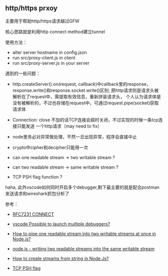 ## http/https prxoy

主要用于帮助http/https请求越过GFW

核心思路就是利用http connect method建立tunnel

使用方法：

- alter server hostname in config.json 
- run src/proxy-client.js in client
- run src/proxy-server.js in your server

遇到的一些问题：

- http.createServer().on(request, callback)中callback里的response，
  response.write()和response.socket.write()区别;
  原http请求则是请求头被解析在了request中，需提取有效信息，重新拼装请求头，
  个人认为请求体是没有被解析的，不过也存储在request中，可通过request.pipe(socket)获取请求体

- Connection: close 不加的话TCP连接会超时关闭，不过实现的时候一条tcp连接只能发送
  一个http请求（may need to fix）

- node里务必对异常做处理，不然一旦出现异常，程序会直接中止

- crypto中cipher和decipher只能用一次

- can one readable stream -> two writable stream ?
- can two readable stream -> same writable stream ?

- TCP PSH flag function ?

haha, 此外vscode如何同时开启多个debugger,剩下最主要的就是配合postman发送请求和wireshark抓包分析了

参考：

- [RFC7231 CONNECT](https://tools.ietf.org/html/rfc7231#section-4.3.6)

- [vscode Possible to launch multiple debuggers?](https://github.com/Microsoft/vscode/issues/4507)

- [How to pipe one readable stream into two writable streams at once in Node.js?
](https://stackoverflow.com/questions/14173488/how-to-pipe-one-readable-stream-into-two-writable-streams-at-once-in-node-js)

- [node.js - writing two readable streams into the same writable stream
](https://stackoverflow.com/questions/21767927/node-js-writing-two-readable-streams-into-the-same-writable-stream)

- [How to create streams from string in Node.Js?
](https://stackoverflow.com/questions/12755997/how-to-create-streams-from-string-in-node-js)

- [TCP PSH flag](http://packetlife.net/blog/2011/mar/2/tcp-flags-psh-and-urg/)

